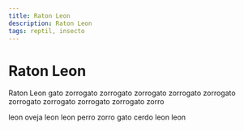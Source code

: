 ```yaml
---
title: Raton Leon
description: Raton Leon
tags: reptil, insecto
---
```


# Raton Leon

Raton Leon gato zorrogato zorrogato zorrogato zorrogato zorrogato zorrogato zorrogato zorrogato zorrogato zorro

leon oveja leon leon perro zorro gato cerdo leon leon